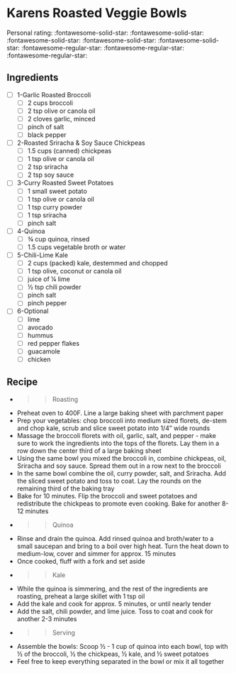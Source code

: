 <!-- Needs Manual Review -->

<!-- Do not modify sections with "AUTO-*". They are updated by make.py -->

# Karens Roasted Veggie Bowls

<!-- rating=2; (User can specify rating on scale of 1-5) -->
<!-- AUTO-UserRating -->
Personal rating: :fontawesome-solid-star: :fontawesome-solid-star: :fontawesome-solid-star: :fontawesome-solid-star: :fontawesome-solid-star: :fontawesome-regular-star: :fontawesome-regular-star: :fontawesome-regular-star:
<!-- /AUTO-UserRating -->

<!-- name_image=None; (User can specify image name) -->
<!-- AUTO-Image -->
<!-- TODO: Capture image -->
<!-- /AUTO-Image -->

## Ingredients

* [ ] 1-Garlic Roasted Broccoli
    * [ ] 2 cups broccoli
    * [ ] 2 tsp olive or canola oil
    * [ ] 2 cloves garlic, minced
    * [ ] pinch of salt
    * [ ] black pepper
* [ ] 2-Roasted Sriracha & Soy Sauce Chickpeas
    * [ ] 1.5 cups (canned) chickpeas
    * [ ] 1 tsp olive or canola oil
    * [ ] 2 tsp sriracha
    * [ ] 2 tsp soy sauce
* [ ] 3-Curry Roasted Sweet Potatoes
    * [ ] 1 small sweet potato
    * [ ] 1 tsp olive or canola oil
    * [ ] 1 tsp curry powder
    * [ ] 1 tsp sriracha
    * [ ] pinch salt
* [ ] 4-Quinoa
    * [ ] ¾ cup quinoa, rinsed
    * [ ] 1.5 cups vegetable broth or water
* [ ] 5-Chili-Lime Kale
    * [ ] 2 cups (packed) kale, destemmed and chopped
    * [ ] 1 tsp olive, coconut or canola oil
    * [ ] juice of ¼ lime
    * [ ] ½ tsp chili powder
    * [ ] pinch salt
    * [ ] pinch pepper
* [ ] 6-Optional
    * [ ] lime
    * [ ] avocado
    * [ ] hummus
    * [ ] red pepper flakes
    * [ ] guacamole
    * [ ] chicken

## Recipe

* >> Roasting
* Preheat oven to 400F. Line a large baking sheet with parchment paper
* Prep your vegetables: chop broccoli into medium sized florets, de-stem and chop kale, scrub and slice sweet potato into 1/4” wide rounds
* Massage the broccoli florets with oil, garlic, salt, and pepper - make sure to work the ingredients into the tops of the florets. Lay them in a row down the center third of a large baking sheet
* Using the same bowl you mixed the broccoli in, combine chickpeas, oil, Sriracha and soy sauce. Spread them out in a row next to the broccoli
* In the same bowl combine the oil, curry powder, salt, and Sriracha. Add the sliced sweet potato and toss to coat. Lay the rounds on the remaining third of the baking tray
* Bake for 10 minutes. Flip the broccoli and sweet potatoes and redistribute the chickpeas to promote even cooking. Bake for another 8-12 minutes
* >> Quinoa
* Rinse and drain the quinoa. Add rinsed quinoa and broth/water to a small saucepan and bring to a boil over high heat. Turn the heat down to medium-low, cover and simmer for approx. 15 minutes
* Once cooked, fluff with a fork and set aside
* >> Kale
* While the quinoa is simmering, and the rest of the ingredients are roasting, preheat a large skillet with 1 tsp oil
* Add the kale and cook for approx. 5 minutes, or until nearly tender
* Add the salt, chili powder, and lime juice. Toss to coat and cook for another 2-3 minutes
* >> Serving
* Assemble the bowls: Scoop ½ - 1 cup of quinoa into each bowl, top with ½ of the broccoli, ½ the chickpeas, ½ kale, and ½ sweet potatoes
* Feel free to keep everything separated in the bowl or mix it all together
